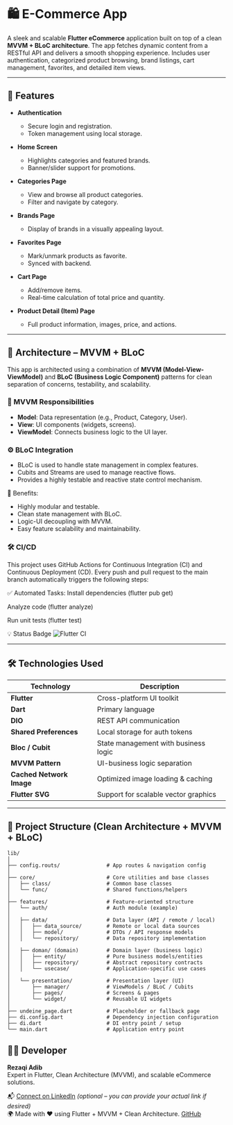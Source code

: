 # 🛍️ E-Commerce App

A sleek and scalable **Flutter eCommerce** application built on top of a clean **MVVM + BLoC architecture**. The app fetches dynamic content from a RESTful API and delivers a smooth shopping experience. Includes user authentication, categorized product browsing, brand listings, cart management, favorites, and detailed item views.

---

## 🚀 Features

- **Authentication**
  - Secure login and registration.
  - Token management using local storage.

- **Home Screen**
  - Highlights categories and featured brands.
  - Banner/slider support for promotions.

- **Categories Page**
  - View and browse all product categories.
  - Filter and navigate by category.

- **Brands Page**
  - Display of brands in a visually appealing layout.

- **Favorites Page**
  - Mark/unmark products as favorite.
  - Synced with backend.

- **Cart Page**
  - Add/remove items.
  - Real-time calculation of total price and quantity.

- **Product Detail (Item) Page**
  - Full product information, images, price, and actions.

---

## 🧱 Architecture – MVVM + BLoC

This app is architected using a combination of **MVVM (Model-View-ViewModel)** and **BLoC (Business Logic Component)** patterns for clean separation of concerns, testability, and scalability.

### 🧩 MVVM Responsibilities

- **Model**: Data representation (e.g., Product, Category, User).
- **View**: UI components (widgets, screens).
- **ViewModel**: Connects business logic to the UI layer.

### ⚙️ BLoC Integration

- BLoC is used to handle state management in complex features.
- Cubits and Streams are used to manage reactive flows.
- Provides a highly testable and reactive state control mechanism.

📌 Benefits:
- Highly modular and testable.
- Clean state management with BLoC.
- Logic-UI decoupling with MVVM.
- Easy feature scalability and maintainability.

### 🛠️ CI/CD 
This project uses GitHub Actions for Continuous Integration (CI) and Continuous Deployment (CD).
Every push and pull request to the main branch automatically triggers the following steps:

✅ Automated Tasks:
Install dependencies (flutter pub get)

Analyze code (flutter analyze)

Run unit tests (flutter test)

💡 Status Badge
![Flutter CI](https://github.com/rezaqi/e-commerce-MVVM.git/actions/workflows/flutter_ci.yml/badge.svg)


---

## 🛠️ Technologies Used

| Technology               | Description                                  |
|--------------------------|----------------------------------------------|
| **Flutter**              | Cross-platform UI toolkit                    |
| **Dart**                 | Primary language                             |
| **DIO**                  | REST API communication                       |
| **Shared Preferences**   | Local storage for auth tokens                |
| **Bloc / Cubit**         | State management with business logic         |
| **MVVM Pattern**         | UI-business logic separation                 |
| **Cached Network Image** | Optimized image loading & caching            |
| **Flutter SVG**          | Support for scalable vector graphics         |

---

## 📁 Project Structure (Clean Architecture + MVVM + BLoC)

```plaintext
lib/
│
├── config.routs/               # App routes & navigation config
│
├── core/                       # Core utilities and base classes
│   ├── class/                  # Common base classes
│   └── func/                   # Shared functions/helpers
│
├── features/                   # Feature-oriented structure
│   └── auth/                   # Auth module (example)
│
│   ├── data/                   # Data layer (API / remote / local)
│   │   ├── data_source/        # Remote or local data sources
│   │   ├── model/              # DTOs / API response models
│   │   └── repository/         # Data repository implementation
│
│   ├── doman/ (domain)         # Domain layer (business logic)
│   │   ├── entity/             # Pure business models/entities
│   │   ├── repository/         # Abstract repository contracts
│   │   └── usecase/            # Application-specific use cases
│
│   └── presentation/           # Presentation layer (UI)
│       ├── manager/            # ViewModels / BLoC / Cubits
│       ├── pages/              # Screens & pages
│       └── widget/             # Reusable UI widgets
│
├── undeine_page.dart           # Placeholder or fallback page
├── di.config.dart              # Dependency injection configuration
├── di.dart                     # DI entry point / setup
└── main.dart                   # Application entry point
```
## 👨‍💻 Developer

**Rezaqi Adib**  
Expert in Flutter, Clean Architecture (MVVM), and scalable eCommerce solutions.

📬 [Connect on LinkedIn](https://www.linkedin.com/in/rezeqi) *(optional – you can provide your actual link if desired)*  
🌍 Made with ❤️ using Flutter + MVVM + Clean Architecture.
[GitHub](https://github.com/rezaqi)
